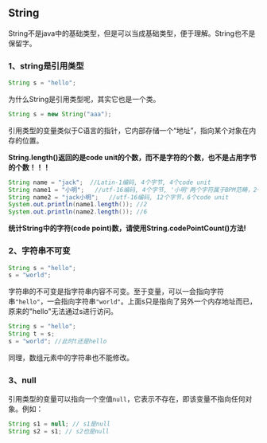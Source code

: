 ## String

String不是java中的基础类型，但是可以当成基础类型，便于理解。String也不是保留字。

### 1、string是引用类型

```java
String s = "hello";
```

为什么String是引用类型呢，其实它也是一个类。

```java
String s = new String("aaa");
```

引用类型的变量类似于C语言的指针，它内部存储一个“地址”，指向某个对象在内存的位置。

**String.length()返回的是code unit的个数，而不是字符的个数，也不是占用字节的个数！！！**

```java
String name = "jack";  //Latin-1编码, 4个字节, 4个code unit       
String name1 = "小明";   //utf-16编码, 4个字节, '小明'两个字符属于BPM范畴，2个code unit        
String name2 = "jack小明";   //utf-16编码, 12个字节，6个code unit         System.out.println(name.length()); //4       
System.out.println(name1.length()); //2       
System.out.println(name2.length()); //6
```

**统计String中的字符(code point)数，请使用String.codePointCount()方法!**

### 2、字符串不可变

```java
String s = "hello";
s = "world";
```

字符串的不可变是指字符串内容不可变。至于变量，可以一会指向字符串`"hello"`，一会指向字符串`"world"`。上面s只是指向了另外一个内存地址而已，原来的"hello"无法通过s进行访问。

```java
String s = "hello";
String t = s;
s = "world"; //此时t还是hello
```

同理，数组元素中的字符串也不能修改。

### 3、null

引用类型的变量可以指向一个空值`null`，它表示不存在，即该变量不指向任何对象。例如：

```java
String s1 = null; // s1是null
String s2 = s1; // s2也是null
```

